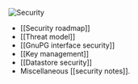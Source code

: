 ![Security](https://github.com/pagekite/Mailpile/wiki/images/page-security.png)

* [[Security roadmap]]
* [[Threat model]]
* [[GnuPG interface security]]
* [[Key management]]
* [[Datastore security]]
* Miscellaneous [[security notes]].
